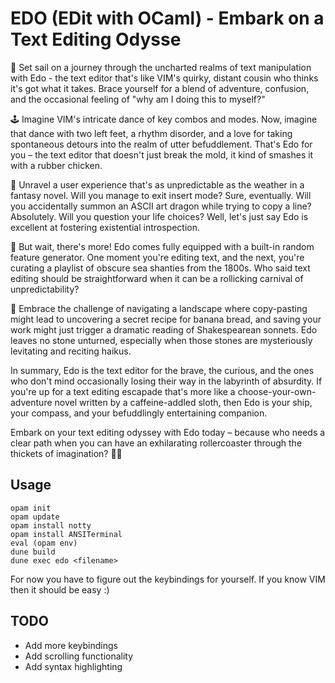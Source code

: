 # EDO (EDit with OCaml) - Embark on a Text Editing Odysse

🚀 Set sail on a journey through the uncharted realms of text manipulation with
Edo - the text editor that's like VIM's quirky, distant cousin who thinks it's
got what it takes. Brace yourself for a blend of adventure, confusion, and the
occasional feeling of "why am I doing this to myself?"

🕹️ Imagine VIM's intricate dance of key combos and modes. Now, imagine that
dance with two left feet, a rhythm disorder, and a love for taking spontaneous
detours into the realm of utter befuddlement. That's Edo for you – the text
editor that doesn't just break the mold, it kind of smashes it with a rubber
chicken.

🧩 Unravel a user experience that's as unpredictable as the weather in a fantasy
novel. Will you manage to exit insert mode? Sure, eventually. Will you
accidentally summon an ASCII art dragon while trying to copy a line? Absolutely.
Will you question your life choices? Well, let's just say Edo is excellent at
fostering existential introspection.

🎉 But wait, there's more! Edo comes fully equipped with a built-in random
feature generator. One moment you're editing text, and the next, you're curating
a playlist of obscure sea shanties from the 1800s. Who said text editing should
be straightforward when it can be a rollicking carnival of unpredictability?

🤯 Embrace the challenge of navigating a landscape where copy-pasting might lead
to uncovering a secret recipe for banana bread, and saving your work might just
trigger a dramatic reading of Shakespearean sonnets. Edo leaves no stone
unturned, especially when those stones are mysteriously levitating and reciting
haikus.

In summary, Edo is the text editor for the brave, the curious, and the ones who
don't mind occasionally losing their way in the labyrinth of absurdity. If
you're up for a text editing escapade that's more like a
choose-your-own-adventure novel written by a caffeine-addled sloth, then Edo is
your ship, your compass, and your befuddlingly entertaining companion.

Embark on your text editing odyssey with Edo today – because who needs a clear
path when you can have an exhilarating rollercoaster through the thickets of
imagination? 🌌📜

## Usage
```
opam init
opam update
opam install notty
opam install ANSITerminal
eval (opam env)
dune build
dune exec edo <filename>
```
For now you have to figure out the keybindings for yourself. If you know VIM
then it should be easy :)

## TODO

- Add more keybindings
- Add scrolling functionality
- Add syntax highlighting
